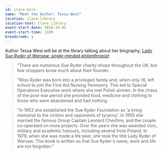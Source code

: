 ```yaml
---
id: clare-miln
name: "Meet the Author: Tessa West"
location: clare-library
location-text: Clare Library
event-start-date: 2018-10-02
event-start-time: 1100
breadcrumb: y
---
```


Author Tessa West will be at the library talking about her biography, [<cite>Lady Sue Ryder of Warsaw: single-minded philanthropist</cite>](https://suffolk.spydus.co.uk/cgi-bin/spydus.exe/ENQ/OPAC/BIBENQ?BRN=2359195):

> "There are numerous Sue Ryder charity shops throughout the UK, but few shoppers know much about their founder.

> "Miss Ryder was born into a privileged family and, when only 16, left school to join the First Aid Nursing Yeomanry. This led to Special Operations Executive work where she met Polish airmen. In the chaos of the post-war period she provided food, medicine and clothing to those who were abandoned and had nothing.

> "In 1953 she established the Sue Ryder Foundation as 'a living memorial to the victims and opponents of tyranny'. In 1955 she married the famous Group Captain Leonard Cheshire, and the couple co-operated on more projects. Over the years she was awarded civic, military and academic honours, including several from Poland. In 1979, when she was made a life peer, she took the title Lady Ryder of Warsaw. This book is written so that Sue Ryder's name, work and life are not forgotten."
